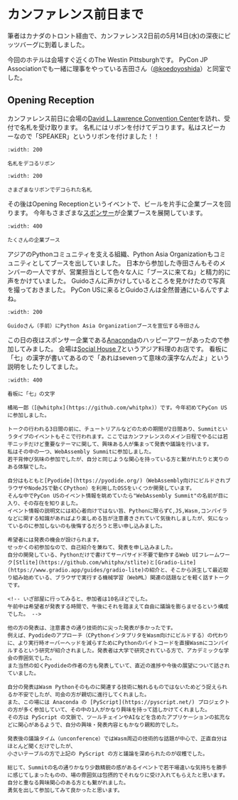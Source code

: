 # カンファレンス前日まで

筆者はカナダのトロント経由で、カンファレンス2日前の5月14日(水)の深夜にピッツバーグに到着しました。

今回のホテルは会場すぐ近くのThe Westin Pittsburghです。
PyCon JP Associationでも一緒に理事をやっている吉田さん（[@koedoyoshida](https://twitter.com/koedoyoshida/)）と同室でした。

## Opening Reception

カンファレンス前日に会場の[David L. Lawrence Convention Center](https://www.pittsburghcc.com/)を訪れ、受付で名札を受け取ります。
名札にはリボンを付けてデコります。私はスピーカーなので「SPEAKER」というリボンを付けました！！

```{figure} images/ribbon.jpg
:width: 200

名札をデコるリボン
```

```{figure} images/my-badge.jpg
:width: 200

さまざまなリボンでデコられた名札
```

その後はOpening Receptionというイベントで、ビールを片手に企業ブースを回ります。
今年もさまざまな[スポンサー](https://us.pycon.org/2025/sponsorship/sponsors/)が企業ブースを展開しています。

```{figure} images/booth.jpg
:width: 400

たくさんの企業ブース
```

アジアのPythonコミュニティを支える組織、Python Asia Organizationもコミュニティとしてブースを出していました。
日本から参加した寺田さんもそのメンバーの一人ですが、営業担当として色々な人に「ブースに来てね」と精力的に声をかけていました。
Guidoさんに声かけしているところを見かけたので写真を撮っておきました。
PyCon USに来るとGuidoさんは全然普通にいるんですよね。

```{figure} images/terada-and-guido.jpg
:width: 200

Guidoさん（手前）にPython Asia Organizationブースを宣伝する寺田さん
```

この日の夜はスポンサー企業である[Anaconda](https://www.anaconda.com/)のハッピーアワーがあったので参加してみました。
会場は[Social House 7](https://www.socialhouse7.com/)というアジア料理のお店です。
看板に「七」の漢字が書いてあるので「あれはsevenって意味の漢字なんだよ」という説明をしたりしてました。

```{figure} images/seven.jpg
:width: 400

看板に「七」の文字
```

```{admonition} コラム：WebAssembly Summit
橘祐一郎（[@whitphx](https://github.com/whitphx)）です。今年初めてPyCon USに参加しました。

トークの行われる3日間の前に、チュートリアルなどのための期間が2日間あり、Summitというタイプのイベントもそこで行われます。ここではカンファレンスのメイン日程でやるには若干ニッチだけど重要なテーマに関して、興味ある人が集まって発表や議論を行います。
私はその中の一つ、WebAssembly Summitに参加しました。
若干背伸び気味の参加でしたが、自分と同じような関心を持っている方と繋がれたりと実りのある体験でした。

自分はもともと[Pyodide](https://pyodide.org/)（WebAssembly向けにビルドされブラウザやNodeJSで動くCPython）を利用したOSSをいくつか開発しています。
そんな中でPyCon USのイベント情報を眺めていたら"WebAssembly Summit"の名前が目に入り、その存在を知りました。
イベント情報の説明文には初心者向けではない旨、Pythonに限らずC,JS,Wasm,コンパイラなどに関する知識があればより楽しめる旨が注意書きされていて気後れしましたが、気になっているのに参加しないのも後悔するだろうと思い申し込みました。

希望者には発表の機会が設けられます。
せっかくの初参加なので、自己紹介を兼ねて、発表を申し込みました。
自分の開発している、Pythonだけで書けてサーバサイド不要で動作するWeb UIフレームワーク[Stlite](https://github.com/whitphx/stlite)と[Gradio-Lite](https://www.gradio.app/guides/gradio-lite)の紹介と、そこから派生して最近取り組み始めている、ブラウザで実行する機械学習（WebML）関連の話題などを軽く話すトークです。

<!-- いざ部屋に行ってみると、参加者は10名ほどでした。
午前中は希望者が発表する時間で、午後にそれを踏まえて自由に議論を膨らませるという構成でした。 -->

他の方の発表は、注意書きの通り技術的に尖った発表が多かったです。
例えば、Pyodideのアプローチ（CPythonインタプリタをWasm向けにビルドする）の代わりに、より実行時オーバーヘッドを減らすためにPythonのバイトコードを直接Wasmにコンパイルするという研究が紹介されました。発表者は大学で研究されている方で、アカデミックな学会の雰囲気でした。
また当然の如くPyodideの作者の方も発表していて、直近の進捗や今後の展望について話されていました。

自分の発表はWasm Pythonそのものに関連する技術に触れるものではないためどう捉えられるか不安でしたが、司会の方が親切に進行してくれました。
また、この場には Anaconda の [PyScript](https://pyscript.net/) プロジェクトの方が多く参加していて、その中の1人がかなり興味を持って話しかけてくれました。
その方は PyScript の文脈で、ツールチェインやAIなどを含めたアプリケーションの拡充などに関心があるようで、自分の興味・発表内容ともかなり親和的でした。

発表後の議論タイム（unconference）ではWasm周辺の技術的な話題が中心で、正直自分はほとんど聞くだけでしたが、
小さいテーブルの方で上記の PyScript の方と議論を深められたのが収穫でした。

総じて、Summitの名の通りかなり少数精鋭の感があるイベントで若干場違いな気持ちを勝手に感じてしまったものの、場の雰囲気は包摂的でそれなりに受け入れてもらえたと思います。
自分と重なる興味関心のある方とも繋がれました。
勇気を出して参加してみて良かったと思います。
```
